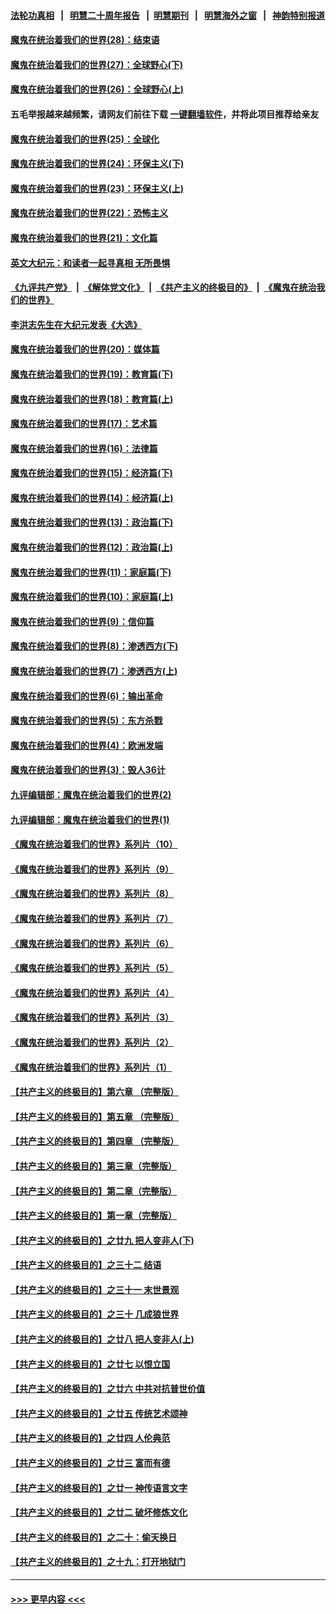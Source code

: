 #### [法轮功真相](https://github.com/gfw-breaker/truth/blob/master/README.md?t=0) &nbsp;&nbsp;|&nbsp;&nbsp; [明慧二十周年报告](https://github.com/gfw-breaker/mh-reports/blob/master/README.md?t=0) &nbsp;&nbsp;|&nbsp;&nbsp;[明慧期刊](https://github.com/gfw-breaker/mh-qikan) &nbsp;&nbsp;|&nbsp;&nbsp; [明慧海外之窗](https://github.com/gfw-breaker/mh-news/blob/master/README.md?t=0) &nbsp;&nbsp;|&nbsp;&nbsp; [神韵特别报道](https://github.com/gfw-breaker/mh-news/blob/master/shenyun.md?t=0)
#### [魔鬼在统治着我们的世界(28)：结束语](../pages/nsc422/n10936246.md?t=07201651) 
#### [魔鬼在统治着我们的世界(27)：全球野心(下)](../pages/nsc422/n10928319.md?t=07201651) 
#### [魔鬼在统治着我们的世界(26)：全球野心(上)](../pages/nsc422/n10900318.md?t=07201651) 
#### 五毛举报越来越频繁，请网友们前往下载 [一键翻墙软件](https://github.com/gfw-breaker/ssr-accounts)，并将此项目推荐给亲友
#### [魔鬼在统治着我们的世界(25)：全球化](../pages/nsc422/n10788205.md?t=07201651) 
#### [魔鬼在统治着我们的世界(24)：环保主义(下)](../pages/nsc422/n10695307.md?t=07201651) 
#### [魔鬼在统治着我们的世界(23)：环保主义(上)](../pages/nsc422/n10688613.md?t=07201651) 
#### [魔鬼在统治着我们的世界(22)：恐怖主义](../pages/nsc422/n10614727.md?t=07201651) 
#### [魔鬼在统治着我们的世界(21)：文化篇](../pages/nsc422/n10597706.md?t=07201651) 
#### [英文大纪元：和读者一起寻真相 无所畏惧](../pages/nsc422/n12542027.md?t=07201651) 
#### [《九评共产党》](https://github.com/begood0513/9ping.md/blob/master/README.md) &nbsp;|&nbsp; [《解体党文化》](../../../../jtdwh.md/blob/master/README.md)  &nbsp;|&nbsp; [《共产主义的终极目的》](../../../../gczydzjmd.md/blob/master/README.md) &nbsp;|&nbsp; [《魔鬼在统治我们的世界》](../../../../mgztzwmdsj.md/blob/master/README.md) 
#### [李洪志先生在大纪元发表《大选》](../pages/nsc422/n12534746.md?t=07201651) 
#### [魔鬼在统治着我们的世界(20)：媒体篇](../pages/nsc422/n10586579.md?t=07201651) 
#### [魔鬼在统治着我们的世界(19)：教育篇(下)](../pages/nsc422/n10564808.md?t=07201651) 
#### [魔鬼在统治着我们的世界(18)：教育篇(上)](../pages/nsc422/n10526970.md?t=07201651) 
#### [魔鬼在统治着我们的世界(17)：艺术篇](../pages/nsc422/n10499093.md?t=07201651) 
#### [魔鬼在统治着我们的世界(16)：法律篇](../pages/nsc422/n10485969.md?t=07201651) 
#### [魔鬼在统治着我们的世界(15)：经济篇(下)](../pages/nsc422/n10469975.md?t=07201651) 
#### [魔鬼在统治着我们的世界(14)：经济篇(上)](../pages/nsc422/n10457370.md?t=07201651) 
#### [魔鬼在统治着我们的世界(13)：政治篇(下)](../pages/nsc422/n10448270.md?t=07201651) 
#### [魔鬼在统治着我们的世界(12)：政治篇(上)](../pages/nsc422/n10444576.md?t=07201651) 
#### [魔鬼在统治着我们的世界(11)：家庭篇(下)](../pages/nsc422/n10440961.md?t=07201651) 
#### [魔鬼在统治着我们的世界(10)：家庭篇(上)](../pages/nsc422/n10435448.md?t=07201651) 
#### [魔鬼在统治着我们的世界(9)：信仰篇](../pages/nsc422/n10432159.md?t=07201651) 
#### [魔鬼在统治着我们的世界(8)：渗透西方(下)](../pages/nsc422/n10429603.md?t=07201651) 
#### [魔鬼在统治着我们的世界(7)：渗透西方(上)](../pages/nsc422/n10426013.md?t=07201651) 
#### [魔鬼在统治着我们的世界(6)：输出革命](../pages/nsc422/n10421536.md?t=07201651) 
#### [魔鬼在统治着我们的世界(5)：东方杀戮](../pages/nsc422/n10417707.md?t=07201651) 
#### [魔鬼在统治着我们的世界(4)：欧洲发端](../pages/nsc422/n10414890.md?t=07201651) 
#### [魔鬼在统治着我们的世界(3)：毁人36计](../pages/nsc422/n10411583.md?t=07201651) 
#### [九评编辑部：魔鬼在统治着我们的世界(2)](../pages/nsc422/n10410036.md?t=07201651) 
#### [九评编辑部：魔鬼在统治着我们的世界(1)](../pages/nsc422/n10406825.md?t=07201651) 
#### [《魔鬼在统治着我们的世界》系列片（10）](../pages/nsc422/n12292670.md?t=07201651) 
#### [《魔鬼在统治着我们的世界》系列片（9）](../pages/nsc422/n12290859.md?t=07201651) 
#### [《魔鬼在统治着我们的世界》系列片（8）](../pages/nsc422/n12287445.md?t=07201651) 
#### [《魔鬼在统治着我们的世界》系列片（7）](../pages/nsc422/n12283425.md?t=07201651) 
#### [《魔鬼在统治着我们的世界》系列片（6）](../pages/nsc422/n12282314.md?t=07201651) 
#### [《魔鬼在统治着我们的世界》系列片（5）](../pages/nsc422/n12281419.md?t=07201651) 
#### [《魔鬼在统治着我们的世界》系列片（4）](../pages/nsc422/n12274024.md?t=07201651) 
#### [《魔鬼在统治着我们的世界》系列片（3）](../pages/nsc422/n12271322.md?t=07201651) 
#### [《魔鬼在统治着我们的世界》系列片（2）](../pages/nsc422/n12269049.md?t=07201651) 
#### [《魔鬼在统治着我们的世界》系列片（1）](../pages/nsc422/n12267575.md?t=07201651) 
#### [【共产主义的终极目的】第六章 （完整版）](../pages/nsc422/n11428913.md?t=07201651) 
#### [【共产主义的终极目的】第五章 （完整版）](../pages/nsc422/n11428912.md?t=07201651) 
#### [【共产主义的终极目的】第四章 （完整版）](../pages/nsc422/n11428907.md?t=07201651) 
#### [【共产主义的终极目的】第三章（完整版）](../pages/nsc422/n11428848.md?t=07201651) 
#### [【共产主义的终极目的】第二章（完整版）](../pages/nsc422/n11428831.md?t=07201651) 
#### [【共产主义的终极目的】第一章（完整版）](../pages/nsc422/n11417651.md?t=07201651) 
#### [【共产主义的终极目的】之廿九 把人变非人(下)](../pages/nsc422/n11344140.md?t=07201651) 
#### [【共产主义的终极目的】之三十二 结语](../pages/nsc422/n11360535.md?t=07201651) 
#### [【共产主义的终极目的】之三十一 末世景观](../pages/nsc422/n11351129.md?t=07201651) 
#### [【共产主义的终极目的】之三十 几成狼世界](../pages/nsc422/n11348280.md?t=07201651) 
#### [【共产主义的终极目的】之廿八 把人变非人(上)](../pages/nsc422/n11340492.md?t=07201651) 
#### [【共产主义的终极目的】之廿七 以恨立国](../pages/nsc422/n11336944.md?t=07201651) 
#### [【共产主义的终极目的】之廿六 中共对抗普世价值](../pages/nsc422/n11324785.md?t=07201651) 
#### [【共产主义的终极目的】之廿五 传统艺术颂神](../pages/nsc422/n11296396.md?t=07201651) 
#### [【共产主义的终极目的】之廿四 人伦典范](../pages/nsc422/n11296397.md?t=07201651) 
#### [【共产主义的终极目的】之廿三 富而有德](../pages/nsc422/n11283598.md?t=07201651) 
#### [【共产主义的终极目的】之廿一 神传语言文字](../pages/nsc422/n11263265.md?t=07201651) 
#### [【共产主义的终极目的】之廿二 破坏修炼文化](../pages/nsc422/n11245728.md?t=07201651) 
#### [【共产主义的终极目的】之二十：偷天换日](../pages/nsc422/n11238846.md?t=07201651) 
#### [【共产主义的终极目的】之十九：打开地狱门](../pages/nsc422/n11206376.md?t=07201651) 

----
#### [ >>> 更早内容 <<< ](../indexes/nsc422-earlier.md)
